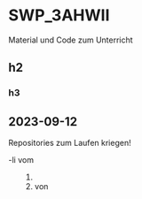 # SWP_3AHWII
Material und Code zum Unterricht

## h2

### h3

## 2023-09-12 

Repositories zum Laufen kriegen!


-li vom <ul>
1) <li> von <ol>
